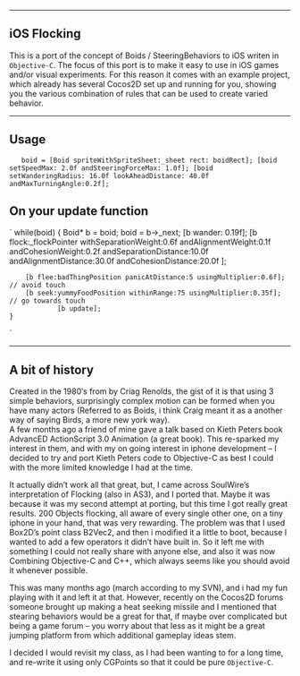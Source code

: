 --------
iOS Flocking
--------
This is a port of the concept of Boids / SteeringBehaviors to iOS writen in `Objective-C`. 
The focus of this port is to make it easy to use in iOS games and/or visual experiments. 
For this reason it comes with an example project, which already has several Cocos2D set up and running for you, showing you the various combination of rules that can be used to create varied behavior.

------
Usage
------
`	
	boid = [Boid spriteWithSpriteSheet:_sheet rect: boidRect];
	[boid setSpeedMax: 2.0f andSteeringForceMax: 1.0f];
	[boid setWanderingRadius: 16.0f lookAheadDistance: 40.0f andMaxTurningAngle:0.2f];
`	 
## On your update function
`
	while(boid)
	{
		Boid* b = boid;
		boid = b->_next;
		[b wander: 0.19f];
		[b 
		 flock:_flockPointer
		 withSeparationWeight:0.6f
		 andAlignmentWeight:0.1f
		 andCohesionWeight:0.2f
		 andSeparationDistance:10.0f
		 andAlignmentDistance:30.0f
		 andCohesionDistance:20.0f
		 ];
 
		[b flee:badThingPosition panicAtDistance:5 usingMultiplier:0.6f]; // avoid touch
		[b seek:yummyFoodPosition withinRange:75 usingMultiplier:0.35f]; // go towards touch
                [b update];
	}
`

------
A bit of history 
------
Created in the 1980′s from by Criag Renolds, the gist of it is that using 3 simple behaviors, surprisingly complex motion can be formed when you have many actors (Referred to as Boids, i think Craig meant it as a another way of saying Birds, a more new york way).  
A few months ago a friend of mine gave a talk based on Kieth Peters book AdvancED ActionScript 3.0 Animation (a great book). This re-sparked my interest in them, and with my on going interest in iphone development – I decided to try and port Kieth Peters code to Objective-C as best I could with the more limited knowledge I had at the time.

It actually didn’t work all that great, but, I came across SoulWire’s interpretation of Flocking (also in AS3), and I ported that. Maybe it was because it was my second attempt at porting, but this time I got really great results.
200 Objects flocking, all aware of every single other one, on a tiny iphone in your hand, that was very rewarding.
The problem was that I used Box2D’s point class B2Vec2, and then i modified it a little to boot, because I wanted to add a few operators it didn’t have built in. So it left me with something I could not really share with anyone else, and also it was now Combining Objective-C and C++, which always seems like you should avoid it whenever possible.

This was many months ago (march according to my SVN), and i had my fun playing with it and left it at that.
However, recently on the Cocos2D forums someone brought up making a heat seeking missile and I mentioned that stearing behaviors would be a great for that, if maybe over complicated but being a game forum – you worry about that less as it might be a great jumping platform from which additional gameplay ideas stem.

I decided I would revisit my class, as I had been wanting to for a long time, and re-write it using only CGPoints so that it could be pure `Objective-C`.

